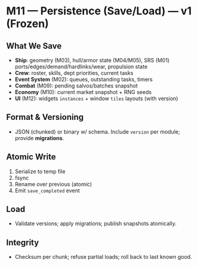 # M11 — Persistence (Save/Load) — v1 (Frozen)

## What We Save
- **Ship**: geometry (M03), hull/armor state (M04/M05), SRS (M01) ports/edges/demand/hardlinks/wear, propulsion state
- **Crew**: roster, skills, dept priorities, current tasks
- **Event System** (M02): queues, outstanding tasks, timers
- **Combat** (M09): pending salvos/batches snapshot
- **Economy** (M10): current market snapshot + RNG seeds
- **UI** (M12): widgets `instances` + window `tiles` layouts (with version)

## Format & Versioning
- JSON (chunked) or binary w/ schema. Include `version` per module; provide **migrations**.

## Atomic Write
1) Serialize to temp file
2) fsync
3) Rename over previous (atomic)
4) Emit `save_completed` event

## Load
- Validate versions; apply migrations; publish snapshots atomically.

## Integrity
- Checksum per chunk; refuse partial loads; roll back to last known good.
